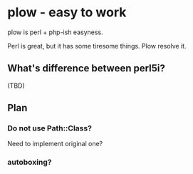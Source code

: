 plow - easy to work
===================

plow is perl + php-ish easyness.

Perl is great, but it has some tiresome things. Plow resolve it.

## What's difference between perl5i?

(TBD)

## Plan

### Do not use Path::Class?

Need to implement original one?

### autoboxing?


